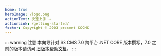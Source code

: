 ```yaml
---
home: true
heroImage: /logo.png
actionText: 快速上手 →
actionLink: /getting-started/
footer: Copyright © 2003-present SSCMS
---
```


::: warning 注意
本向导针对 SS CMS 7.0 跨平台 .NET CORE 版本撰写，7.0 之前的版本请访问 [旧版本帮助文档](https://www.siteserver.cn/docs/)。
:::